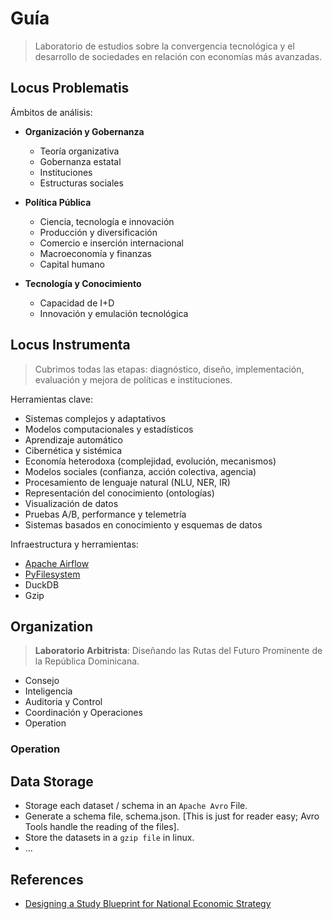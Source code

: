 # Guía

> Laboratorio de estudios sobre la convergencia tecnológica y el desarrollo de sociedades en relación con economías más avanzadas.

## Locus Problematis

Ámbitos de análisis:

* **Organización y Gobernanza**

  * Teoría organizativa
  * Gobernanza estatal
  * Instituciones
  * Estructuras sociales

* **Política Pública**

  * Ciencia, tecnología e innovación
  * Producción y diversificación
  * Comercio e inserción internacional
  * Macroeconomía y finanzas
  * Capital humano

* **Tecnología y Conocimiento**

  * Capacidad de I+D
  * Innovación y emulación tecnológica

## Locus Instrumenta

> Cubrimos todas las etapas: diagnóstico, diseño, implementación, evaluación y mejora de políticas e instituciones.

Herramientas clave:

* Sistemas complejos y adaptativos
* Modelos computacionales y estadísticos
* Aprendizaje automático
* Cibernética y sistémica
* Economía heterodoxa (complejidad, evolución, mecanismos)
* Modelos sociales (confianza, acción colectiva, agencia)
* Procesamiento de lenguaje natural (NLU, NER, IR)
* Representación del conocimiento (ontologías)
* Visualización de datos
* Pruebas A/B, performance y telemetría
* Sistemas basados en conocimiento y esquemas de datos

Infraestructura y herramientas:

* [Apache Airflow](https://airflow.apache.org/)
* [PyFilesystem](https://github.com/PyFilesystem/pyfilesystem2)
* DuckDB
* Gzip

## Organization

> **Laboratorio Arbitrista**: Diseñando las Rutas del Futuro Prominente de la República Dominicana.


- Consejo
- Inteligencia
- Auditoria y Control
- Coordinación y Operaciones
- Operation

### Operation



## Data Storage

- Storage each dataset / schema in an `Apache Avro` File.
- Generate a schema file, schema.json. [This is just for reader easy; Avro Tools handle the reading of the files].
- Store the datasets in a `gzip file` in linux.
- ...

## References

* [Designing a Study Blueprint for National Economic Strategy](https://windy-parent-de9.notion.site/Designing-a-Study-Blueprint-for-National-Economic-Strategy-1eed38c7497c802ba7c9c6fa671f0210)
